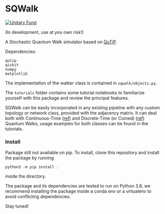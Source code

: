 # SQWalk

[![Unitary Fund](https://img.shields.io/badge/Supported%20By-UNITARY%20FUND-brightgreen.svg?style=for-the-badge)](http://unitary.fund)

(In development, use at you own risk!)

A Stochastic Quantum Walk simulator based on [QuTiP](https://qutip.org).

Dependencies:

```
qutip
qiskit
numpy
matplotlib
```

The implementation of the walker class is contained in `sqwalk/objects.py`.

The `tutorials`  folder contains some tutorial notebooks to familiarize yourself with this package
and review the principal features.

SQWalk can be easily incorporated in any existing pipeline with any custom
topology or network class, provided with the adjacency matrix. It can deal both
with Continuous-Time ([ref](https://arxiv.org/abs/0905.2942)) and Discrete-Time
(or Coined) ([ref](https://arxiv.org/abs/1006.5556)) Quantum Walks, usage
examples for both classes can be found in the tutorials.

### Install

Package still not available on pip. To install, clone this repository and 
install the package by running 

```
python3 -m pip install .
```
inside the directory. 

The package and its dependencies are tested to run on Python 3.8, we recommend
installing the package inside a conda env or a virtualenv to avoid conflicting
dependencies.

Stay tuned!
